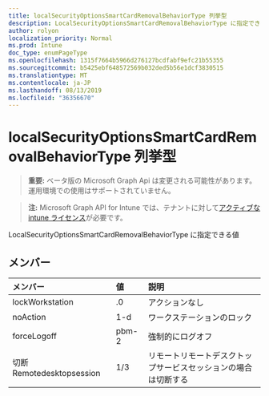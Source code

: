 ```yaml
---
title: localSecurityOptionsSmartCardRemovalBehaviorType 列挙型
description: LocalSecurityOptionsSmartCardRemovalBehaviorType に指定できる値
author: rolyon
localization_priority: Normal
ms.prod: Intune
doc_type: enumPageType
ms.openlocfilehash: 1315f7664b5966d276127bcdfabf9efc21b55355
ms.sourcegitcommit: b5425ebf648572569b032ded5b56e1dcf3830515
ms.translationtype: MT
ms.contentlocale: ja-JP
ms.lasthandoff: 08/13/2019
ms.locfileid: "36356670"
---
```

# <a name="localsecurityoptionssmartcardremovalbehaviortype-enum-type"></a>localSecurityOptionsSmartCardRemovalBehaviorType 列挙型

> **重要:** ベータ版の Microsoft Graph Api は変更される可能性があります。運用環境での使用はサポートされていません。

> **注:** Microsoft Graph API for Intune では、テナントに対して[アクティブな intune ライセンス](https://go.microsoft.com/fwlink/?linkid=839381)が必要です。

LocalSecurityOptionsSmartCardRemovalBehaviorType に指定できる値

## <a name="members"></a>メンバー
|メンバー|値|説明|
|:---|:---|:---|
|lockWorkstation|.0|アクションなし|
|noAction|1-d|ワークステーションのロック|
|forceLogoff|pbm-2|強制的にログオフ|
|切断 Remotedesktopsession|1/3|リモートリモートデスクトップサービスセッションの場合は切断する|



